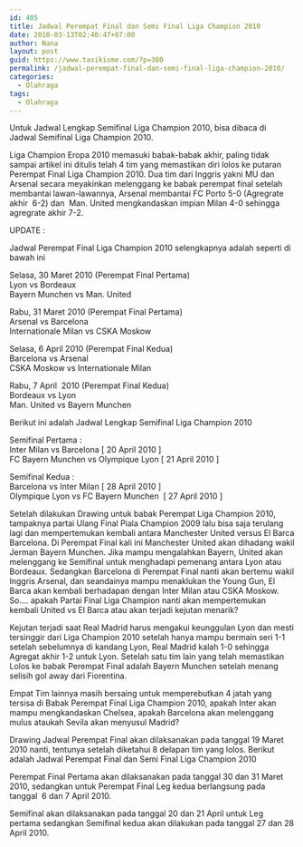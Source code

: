 ```yaml
---
id: 405
title: Jadwal Perempat Final dan Semi Final Liga Champion 2010
date: 2010-03-13T02:40:47+07:00
author: Nana
layout: post
guid: https://www.tasikisme.com/?p=380
permalink: /jadwal-perempat-final-dan-semi-final-liga-champion-2010/
categories:
  - Olahraga
tags:
  - Olahraga
---
```

Untuk Jadwal Lengkap Semifinal Liga Champion 2010, bisa dibaca di Jadwal Semifinal Liga Champion 2010.

Liga Champion Eropa 2010 memasuki babak-babak akhir, paling tidak sampai artikel ini ditulis telah 4 tim yang memastikan diri lolos ke putaran Perempat Final Liga Champion 2010. Dua tim dari Inggris yakni MU dan Arsenal secara meyakinkan melenggang ke babak perempat final setelah membantai lawan-lawannya, Arsenal membantai FC Porto 5-0 (Agregrate akhir  6-2) dan  Man. United mengkandaskan impian Milan 4-0 sehingga agregrate akhir 7-2.

UPDATE :

Jadwal Perempat Final Liga Champion 2010 selengkapnya adalah seperti di bawah ini

Selasa, 30 Maret 2010 (Perempat Final Pertama)  
Lyon vs Bordeaux  
Bayern Munchen vs Man. United

Rabu, 31 Maret 2010 (Perempat Final Pertama)  
Arsenal vs Barcelona  
Internationale Milan vs CSKA Moskow

Selasa, 6 April 2010 (Perempat Final Kedua)  
Barcelona vs Arsenal  
CSKA Moskow vs Internationale Milan

Rabu, 7 April  2010 (Perempat Final Kedua)  
Bordeaux vs Lyon  
Man. United vs Bayern Munchen

Berikut ini adalah Jadwal Lengkap Semifinal Liga Champion 2010

Semifinal Pertama :  
Inter Milan vs Barcelona [ 20 April 2010 ]  
FC Bayern Munchen vs Olympique Lyon [ 21 April 2010 ]

Semifinal Kedua :  
Barcelona vs Inter Milan [ 28 April 2010 ]  
Olympique Lyon vs FC Bayern Munchen  [ 27 April 2010 ]

Setelah dilakukan Drawing untuk babak Perempat Liga Champion 2010, tampaknya partai Ulang Final Piala Champion 2009 lalu bisa saja terulang lagi dan mempertemukan kembali antara Manchester United versus El Barca Barcelona. Di Perempat Final kali ini Manchester United akan dihadang wakil Jerman Bayern Munchen. Jika mampu mengalahkan Bayern, United akan melenggang ke Semifinal untuk menghadapi pemenang antara Lyon atau Bordeaux. Sedangkan Barcelona di Perempat Final nanti akan bertemu wakil Inggris Arsenal, dan seandainya mampu menaklukan the Young Gun, El Barca akan kembali berhadapan dengan Inter Milan atau CSKA Moskow. So…. apakah Partai Final Liga Champion nanti akan mempertemukan kembali United vs El Barca atau akan terjadi kejutan menarik?

Kejutan terjadi saat Real Madrid harus mengakui keunggulan Lyon dan mesti tersinggir dari Liga Champion 2010 setelah hanya mampu bermain seri 1-1 setelah sebelumnya di kandang Lyon, Real Madrid kalah 1-0 sehingga Agregat akhir 1-2 untuk Lyon. Setelah satu tim lain yang telah memastikan Lolos ke babak Perempat Final adalah Bayern Munchen setelah menang selisih gol away dari Fiorentina.

Empat Tim lainnya masih bersaing untuk memperebutkan 4 jatah yang tersisa di Babak Perempat Final Liga Champion 2010, apakah Inter akan mampu mengkandaskan Chelsea, apakah Barcelona akan melenggang mulus ataukah Sevila akan menyusul Madrid?

Drawing Jadwal Perempat Final akan dilaksanakan pada tanggal 19 Maret 2010 nanti, tentunya setelah diketahui 8 delapan tim yang lolos. Berikut adalah Jadwal Perempat Final dan Semi Final Liga Champion 2010

Perempat Final Pertama akan dilaksanakan pada tanggal 30 dan 31 Maret 2010, sedangkan untuk Perempat Final Leg kedua berlangsung pada tanggal  6 dan 7 April 2010.

Semifinal akan dilaksanakan pada tanggal 20 dan 21 April untuk Leg pertama sedangkan Semifinal kedua akan dilakukan pada tanggal 27 dan 28 April 2010.